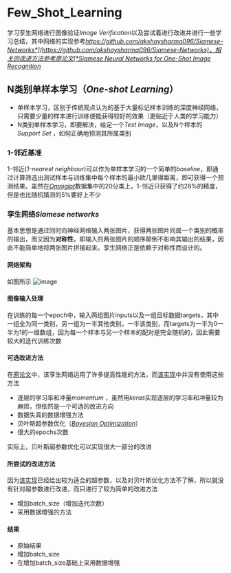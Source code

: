 # Few_Shot_Learning
学习孪生网络进行图像验证*Image Verification*以及尝试着进行改进并进行一些学习总结，其中网络的实现参考[*https://github.com/akshaysharma096/Siamese-Networks*](https://github.com/akshaysharma096/Siamese-Networks)，相关的改进方法参考原论文[*Siamese Neural Networks for One-Shot Image Recognition*](https://www.cs.cmu.edu/~rsalakhu/papers/oneshot1.pdf)
## N类别单样本学习（*One-shot Learning*）
- 单样本学习，区别于传统观点认为的基于大量标记样本训练的深度神经网络，只需要少量的样本进行训练便能获得较好的效果（更贴近于人类的学习能力）  
- N类别单样本学习，即要解决，给定一个*Test Image*，以及N个样本的*Support Set*
，如何正确地预测其所属类别

### 1-邻近基准
1-邻近(*1-nearest neighbour*)可以作为单样本学习的一个简单的*baseline*，即通过计算筛选出测试样本与训练集中每个样本的最小欧几里得距离，即可获得一个预测结果。虽然在[*Omniglot*](https://github.com/brendenlake/omniglot)数据集中的20分类上，1-邻近只获得了约28%的精度，但是也比随机猜测的5%要好上不少

### 孪生网络*Siamese networks*
基本思想是通过同时向神经网络输入两张图片，获得两张图片同属一个类别的概率的输出，而又因为**对称性**，即输入的两张图片的顺序颠倒不影响其输出的结果，因此不能简单地将两张图片拼接起来。孪生网络正是依赖于对称性而设计的。

#### 网络架构
如图所示
![image](https://camo.githubusercontent.com/b27757e11d8687dc846b016e0fac80a544e7b645/68747470733a2f2f736f72656e626f756d612e6769746875622e696f2f696d616765732f5369616d6573655f6469616772616d5f322e706e67)

#### 图像输入处理
在训练的每一个epoch中，输入两组图片inputs以及一组目标数据targets，其中一组全为同一类别，另一组为一半其他类别，一半该类别，而targets为一半为0一半为1的一维数组，因为每一个样本与另一个样本的配对是完全随机的，因此需要较大的迭代训练次数

#### 可选改进方法
在[原论文](https://www.cs.cmu.edu/~rsalakhu/papers/oneshot1.pdf)中，该孪生网络运用了许多提高性能的方法，而[该实现](https://github.com/akshaysharma096/Siamese-Networks)中并没有使用这些方法
- 逐层的学习率和冲量*momentum* ，虽然用*keras*实现逐层的学习率和冲量较为麻烦，但依然是一个可选的改进方向
- 数据失真的数据增强方法
- 贝叶斯超参数优化（[*Bayesian Optimization*](https://en.m.wikipedia.org/wiki/Bayesian_optimization)）
- 很大的epochs次数  

实际上，贝叶斯超参数优化可以实现很大一部分的改进

#### 所尝试的改进方法
因为[该实现](https://github.com/akshaysharma096/Siamese-Networks)已经给出较为适合的超参数，以及对贝叶斯优化方法不了解，所以就没有针对超参数进行改进，而只进行了较为简单的改进方法
- 增加batch_size（增加迭代次数）
- 采用数据增强的方法

#### 结果
- 原始结果
- 增加batch_size
- 在增加batch_size基础上采用数据增强

